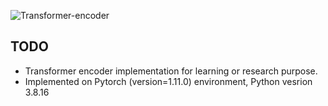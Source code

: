 ![Transformer-encoder](https://github.com/AdilAdam/TransformerEncoder/assets/126153483/bd89ce18-b5f8-41e2-9c72-4ba41221c195)

## TODO
- Transformer encoder implementation for learning or research purpose.
- Implemented on Pytorch (version=1.11.0) environment, Python vesrion 3.8.16
